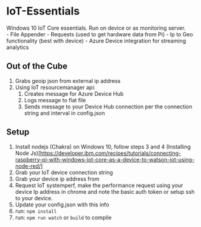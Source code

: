 # IoT-Essentials
Windows 10 IoT Core essentials. Run on device or as monitoring server.  
    - File Appender
    - Requests (used to get hardware data from Pi)
    - Ip to Geo functionality (best with device)
    - Azure Device integration for streaming analytics
## Out of the Cube
1. Grabs geoip json from external ip address
1. Using IoT resourcemanager api:
    1. Creates message for Azure Device Hub
    1. Logs message to flat file 
    1. Sends message to your Device Hub connection per the connection string and interval in config.json

## Setup
1. Install nodejs (Chakra) on Windows 10, follow steps 3 and 4 (Installing Node Js)[https://developer.ibm.com/recipes/tutorials/connecting-raspberry-pi-with-windows-iot-core-as-a-device-to-watson-iot-using-node-red/]
1. Grab your IoT device connection string
1. Grab your device ip address from 
1. Request IoT systemperf, make the performance request using your device Ip address in chrome and note the basic auth token or setup ssh to your device.
1. Update your config.json with this info
1. run: `npm install`
1. run: `npm run watch` or `build` to compile

